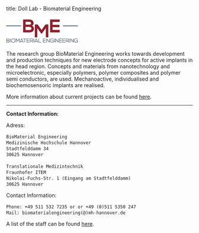 title: Doll Lab - Biomaterial Engineering

![Logo BioMaterial Engineering](doll/BME.png)

<!--Bild zur Forschung-->

The research group BioMaterial Engineering works towards development and production techniques for new electrode concepts for active implants in the head region. Concepts and materials from nanotechnology and microelectronic, especially polymers, polymer composites and polymer semi conductors, are used. Mechanoactive, individualised and biochemosensoric implants are realised.

More information about current projects can be found [here](doll/projects.html).

***

**Contact Information:**

Adress:

    BioMaterial Engineering
    Medizinische Hochschule Hannover
    Stadtfelddamm 34
    30625 Hannover
    
    Translationale Medizintechnik
    Fraunhofer ITEM
    Nikolai-Fuchs-Str. 1 (Eingang am Stadtfelddamm)
    30625 Hannover

Contact Information:

    Phone: +49 511 532 7235 or or +49 (0)511 5350 247
    Mail: biomaterialengineering(@)mh-hannover.de

A list of the staff can be found [here](doll/staff.html).
